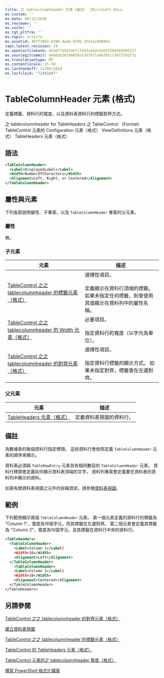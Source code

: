 ```yaml
---
title: 之 tablecolumnheader 元素（格式） |Microsoft Docs
ms.custom: ''
ms.date: 09/13/2016
ms.reviewer: ''
ms.suite: ''
ms.tgt_pltfrm: ''
ms.topic: article
ms.assetid: 49ff3062-6396-4aa8-919b-3fd3ac60899a
caps.latest.revision: 19
ms.openlocfilehash: d3ad7fa563def17d43ce4dc64d155b65b650521f
ms.sourcegitcommit: debd2b38fb8070a7357bf1a4bf9cc736f3702f31
ms.translationtype: MT
ms.contentlocale: zh-TW
ms.lasthandoff: 12/05/2019
ms.locfileid: "72361847"
---
```

# <a name="tablecolumnheader-element-format"></a>TableColumnHeader 元素 (格式)

定義標籤、資料行的寬度，以及資料表資料行的標籤對齊方式。

之 tablecolumnheader for TableHeaders 之 TableControl （Format） TableControl 元素的 Configuration 元素（格式） ViewDefinitions 元素（格式） TableHeaders 元素（格式）

## <a name="syntax"></a>語法

```xml
<TableColumnHeader>
  <Label>DisplayedLabel</Label>
  <Width>NumberOfCharacters</Width>
  <Alignment>Left, Right, or Centered</Alignment>
</TableColumnHeader>
```

## <a name="attributes-and-elements"></a>屬性與元素

下列各節說明屬性、子專案，以及 `TableColumnHeader` 專案的父元素。

### <a name="attributes"></a>屬性

無。

### <a name="child-elements"></a>子元素

|元素|描述|
|-------------|-----------------|
|[TableControl 之之 tablecolumnheader 的標籤元素（格式）](./label-element-for-tablecolumnheader-for-tablecontrol-format.md)|選擇性項目。<br /><br /> 定義顯示在資料行頂端的標籤。 如果未指定任何標籤，則會使用其值顯示在資料列中的屬性名稱。|
|[TableControl 之之 tablecolumnheader 的 Width 元素（格式）](./width-element-for-tablecolumnheader-for-tablecontrol-format.md)|必要項目。<br /><br /> 指定資料行的寬度（以字元為單位）。|
|[TableControl 之之 tablecolumnheader 的對齊元素（格式）](./alignment-element-for-tablecolumnheader-for-tablecontrol-format.md)|選擇性項目。<br /><br /> 指定資料行標籤的顯示方式。 如果未指定對齊，標籤會在左邊對齊。|

### <a name="parent-elements"></a>父元素

|元素|描述|
|-------------|-----------------|
|[TableHeaders 元素（格式）](./tableheaders-element-format.md)|定義資料表視圖的資料行。|

## <a name="remarks"></a>備註

為數據表的每個資料行指定標頭。 這些資料行會依照定義 `TableColumnHeader` 元素的順序來顯示。

資料表必須與 `TableRowEntry` 元素具有相同數目的 `TableColumnHeader` 元素。 資料行標頭會定義如何顯示資料表頂端的文字。 資料列專案會定義要在資料表的資料列中顯示的資料。

如需有關資料表視圖之元件的詳細資訊，請參閱[資料表視圖](./creating-a-table-view.md)。

## <a name="example"></a>範例

下列範例顯示兩個 `TableColumnHeader` 元素。 第一個元素定義的資料行的標籤為 "Column 1"，寬度為16個字元，而其標籤在左邊對齊。 第二個元素會定義其標籤為 "Column 2"、寬度為10個字元，且其標籤在資料行中央的資料行。

```xml
<TableHeaders>
  <TableColumnHeader>
    <Label>Column 1</Label)
    <Width>16</Width>
    <Alignment>Left</Alignment>
  </TableColumnHeader>
    <TableColumnHeader>
    <Label>Column 2</Label)
    <Width>10</Width>
    <Alignment>Centered</Alignment>
  </TableColumnHeader>
</TableHeaders>
```

## <a name="see-also"></a>另請參閱

[TableControl 之之 tablecolumnheader 的對齊元素（格式）](./alignment-element-for-tablecolumnheader-for-tablecontrol-format.md)

[建立資料表視圖](./creating-a-table-view.md)

[TableControl 之之 tablecolumnheader 的標籤元素（格式）](./label-element-for-tablecolumnheader-for-tablecontrol-format.md)

[TableControl 的 TableHeaders 元素（格式）](./tableheaders-element-format.md)

[TableControl 元素的之 tablecolumnheader 寬度（格式）](./width-element-for-tablecolumnheader-for-tablecontrol-format.md)

[撰寫 PowerShell 格式化檔案](./writing-a-powershell-formatting-file.md)
